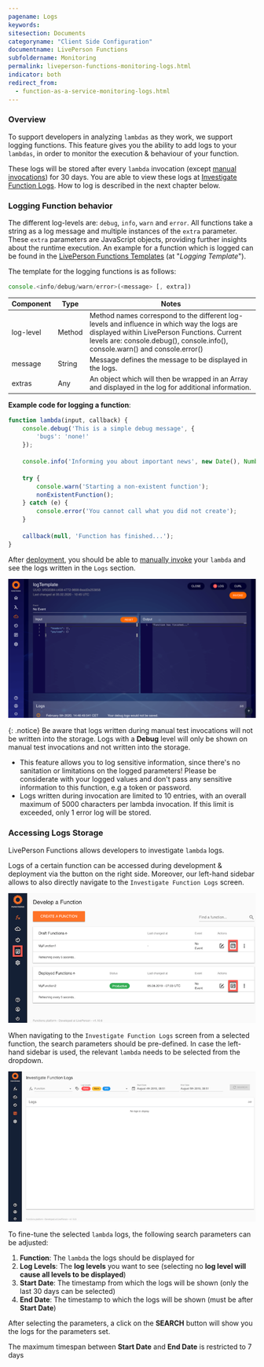 ```yaml
---
pagename: Logs
keywords:
sitesection: Documents
categoryname: "Client Side Configuration"
documentname: LivePerson Functions
subfoldername: Monitoring
permalink: liveperson-functions-monitoring-logs.html
indicator: both
redirect_from:
  - function-as-a-service-monitoring-logs.html
---
```


### Overview

To support developers in analyzing `lambdas` as they work, we support logging functions. This feature gives you the ability to add logs to your `lambdas`, in order to monitor the execution & behaviour of your function.

These logs will be stored after every `lambda` invocation (except [manual invocations](liveperson-functions-deployment.html#testing-your-function)) for 30 days. You are able to view these logs at [Investigate Function Logs](#accessing-logs-storage). How to log is described in the next chapter below.

### Logging Function behavior

[Missing Screenshot]: <> (Let's add a screenshot of the IyF log result screen here.)

The different log-levels are: `debug`, `info`, `warn` and `error`. All functions take a string as a log message and multiple instances of the `extra` parameter. These `extra` parameters are JavaScript objects, providing further insights about the runtime execution. An example for a function which is logged can be found in the [LivePerson Functions Templates](function-as-a-service-templates.html) (at "*Logging Template*").

The template for the logging functions is as follows:

```javascript
console.<info/debug/warn/error>(<message> [, extra])
```

<table>
<thead>
	<tr>
		<th>Component</th>
		<th>Type</th>
		<th>Notes</th>
	</tr>
</thead>
<tbody>
  <tr>
    <td>log-level</td>
    <td>Method</td>
    <td>Method names correspond to the different log-levels and influence in which way the logs are displayed within LivePerson Functions. Current levels are:
console.debug(), console.info(), console.warn() and console.error()</td>
  </tr>
  <tr>
    <td>message</td>
    <td>String</td>
    <td>Message defines the message to be displayed in the logs.</td>
  </tr>
  <tr>
    <td>extras</td>
    <td>Any</td>
    <td>An object which will then be wrapped in an Array and displayed in the log for additional information.</td>
  </tr>
</tbody>
</table>

**Example code for logging a function**:

```javascript
function lambda(input, callback) {
	console.debug('This is a simple debug message', {
		'bugs': 'none!'
	});

	console.info('Informing you about important news', new Date(), Number.MAX_SAFE_INTEGER);

	try {
		console.warn('Starting a non-existent function');
		nonExistentFunction();
	} catch (e) {
		console.error('You cannot call what you did not create');
	}

	callback(null, 'Function has finished...');
}
```

After [deployment](liveperson-functions-deployment.html), you should be able to [manually invoke](liveperson-functions-deployment.html#testing-your-function) your `lambda` and see the logs written in the `Logs` section. 

![](img/faas-invoke.png)

{: .notice}
Be aware that logs written during manual test invocations will not be written into the storage. Logs with a <b>Debug</b> level will only be shown on manual test invocations and not written into the storage.

<div class="important">
<ul>
<li>This feature allows you to log sensitive information, since there's no sanitation or limitations on the logged parameters! Please be considerate with your logged values and don't pass any sensitive information to this function, e.g a token or password.</li>
<li>Logs written during invocation are limited to 10 entries, with an overall maximum of 5000 characters per lambda invocation. If this limit is exceeded, only 1 error log will be stored.</li>
</ul>
</div>

### Accessing Logs Storage

LivePerson Functions allows developers to investigate `lambda` logs.

Logs of a certain function can be accessed during development & deployment via the button on the right side. Moreover, our left-hand sidebar allows to also directly navigate to the `Investigate Function Logs` screen.

![](img/faas-functions.png)

When navigating to the `Investigate Function Logs` screen from a selected function, the search parameters should be pre-defined. In case the left-hand sidebar is used, the relevant `lambda` needs to be selected from the dropdown.

![](img/faas-logs.png)

To fine-tune the selected `lambda` logs, the following search parameters can be adjusted:

1. **Function**: The `lambda` the logs should be displayed for
2. **Log Levels**: The **log levels** you want to see (selecting no **log level will cause all levels to be displayed**)
3. **Start Date**: The timestamp from which the logs will be shown (only the last 30 days can be selected)
4. **End Date**: The timestamp to which the logs will be shown (must be after **Start Date**)

After selecting the parameters, a click on the **SEARCH** button will show you the logs for the parameters set.

<div class="important">The maximum timespan between <b>Start Date</b> and <b>End Date</b> is restricted to 7 days</div>
